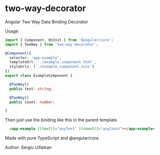 # two-way-decorator
Angular Two Way Data Binding Decorator

Usage:

```typescript
import { Component, OnInit } from '@angular/core';
import { TwoWay } from 'two-way-decorator';

@Component({
  selector: 'app-example',
  templateUrl: './example.component.html',
  styleUrls: ['./example.component.scss']
})
export class ExampleComponent {

  @TwoWay()
  public text: string;

  @TwoWay()
  public count: number;

}
```

Then just use the binding like this in the parent template

```html
  <app-example [(text)]="anyText" [(count)]="anyCount"></app-example>
```

Made with pure TypeScript and @angular/core.

Author: Sergiu Uifalean
